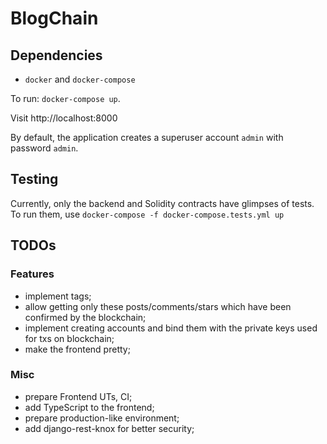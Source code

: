 # BlogChain

## Dependencies
* `docker` and `docker-compose`


To run: `docker-compose up`.

Visit http://localhost:8000

By default, the application creates a superuser account `admin` with password `admin`.

## Testing

Currently, only the backend and Solidity contracts have glimpses of tests. To run them, use
`docker-compose -f docker-compose.tests.yml up`

## TODOs

### Features
* implement tags;
* allow getting only these posts/comments/stars which have been confirmed by the blockchain;
* implement creating accounts and bind them with the private keys used for txs on blockchain;
* make the frontend pretty;


### Misc
* prepare Frontend UTs, CI;
* add TypeScript to the frontend;
* prepare production-like environment;
* add django-rest-knox for better security;
